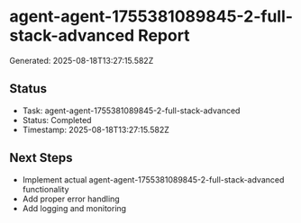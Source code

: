 # agent-agent-1755381089845-2-full-stack-advanced Report

Generated: 2025-08-18T13:27:15.582Z

## Status
- Task: agent-agent-1755381089845-2-full-stack-advanced
- Status: Completed
- Timestamp: 2025-08-18T13:27:15.582Z

## Next Steps
- Implement actual agent-agent-1755381089845-2-full-stack-advanced functionality
- Add proper error handling
- Add logging and monitoring
